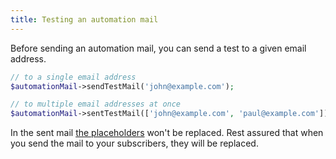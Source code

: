 ```yaml
---
title: Testing an automation mail
---
```


Before sending an automation mail, you can send a test to a given email address.

```php
// to a single email address
$automationMail->sendTestMail('john@example.com');

// to multiple email addresses at once
$automationMail->sentTestMail(['john@example.com', 'paul@example.com'])
```

In the sent mail [the placeholders](/docs/v5/laravel-mailcoach/automations/creating-an-automation-mail/#setting-the-content-and-using-placeholders) won't be replaced. Rest assured that when you send the mail to your subscribers, they will be replaced.
